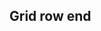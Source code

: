 ## Grid row end


<!-- <values.gridRowEnd> -->
<!-- </values.gridRowEnd> -->


<!-- <variants.gridRowEnd> -->
<!-- </variants.gridRowEnd> -->
